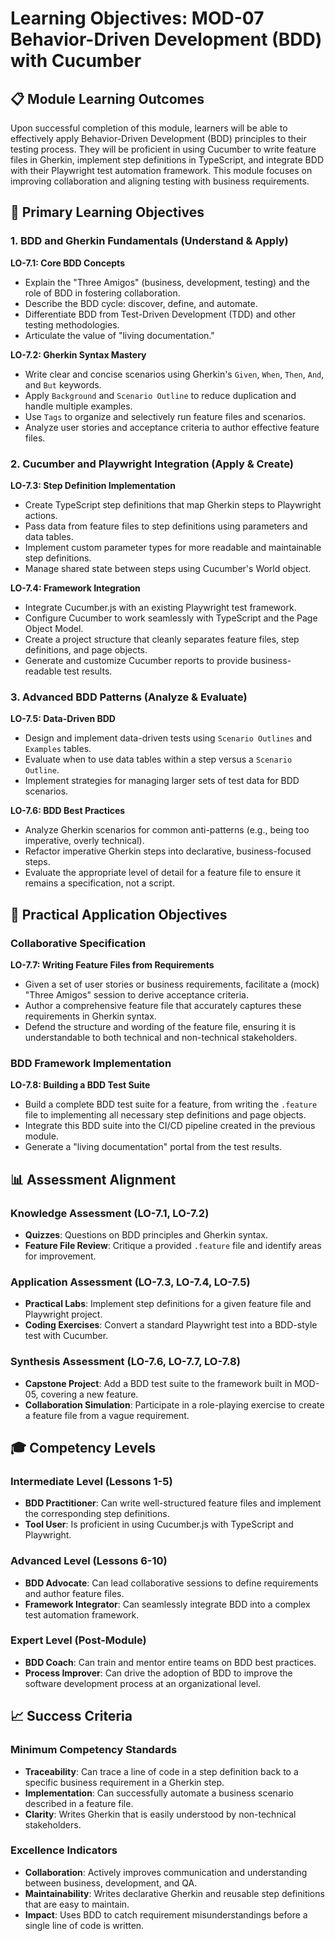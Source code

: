 # Learning Objectives: MOD-07 Behavior-Driven Development (BDD) with Cucumber

## 📋 Module Learning Outcomes

Upon successful completion of this module, learners will be able to effectively apply Behavior-Driven Development (BDD) principles to their testing process. They will be proficient in using Cucumber to write feature files in Gherkin, implement step definitions in TypeScript, and integrate BDD with their Playwright test automation framework. This module focuses on improving collaboration and aligning testing with business requirements.

## 🎯 Primary Learning Objectives

### 1. BDD and Gherkin Fundamentals (Understand & Apply)

**LO-7.1: Core BDD Concepts**
- Explain the "Three Amigos" (business, development, testing) and the role of BDD in fostering collaboration.
- Describe the BDD cycle: discover, define, and automate.
- Differentiate BDD from Test-Driven Development (TDD) and other testing methodologies.
- Articulate the value of "living documentation."

**LO-7.2: Gherkin Syntax Mastery**
- Write clear and concise scenarios using Gherkin's `Given`, `When`, `Then`, `And`, and `But` keywords.
- Apply `Background` and `Scenario Outline` to reduce duplication and handle multiple examples.
- Use `Tags` to organize and selectively run feature files and scenarios.
- Analyze user stories and acceptance criteria to author effective feature files.

### 2. Cucumber and Playwright Integration (Apply & Create)

**LO-7.3: Step Definition Implementation**
- Create TypeScript step definitions that map Gherkin steps to Playwright actions.
- Pass data from feature files to step definitions using parameters and data tables.
- Implement custom parameter types for more readable and maintainable step definitions.
- Manage shared state between steps using Cucumber's World object.

**LO-7.4: Framework Integration**
- Integrate Cucumber.js with an existing Playwright test framework.
- Configure Cucumber to work seamlessly with TypeScript and the Page Object Model.
- Create a project structure that cleanly separates feature files, step definitions, and page objects.
- Generate and customize Cucumber reports to provide business-readable test results.

### 3. Advanced BDD Patterns (Analyze & Evaluate)

**LO-7.5: Data-Driven BDD**
- Design and implement data-driven tests using `Scenario Outlines` and `Examples` tables.
- Evaluate when to use data tables within a step versus a `Scenario Outline`.
- Implement strategies for managing larger sets of test data for BDD scenarios.

**LO-7.6: BDD Best Practices**
- Analyze Gherkin scenarios for common anti-patterns (e.g., being too imperative, overly technical).
- Refactor imperative Gherkin steps into declarative, business-focused steps.
- Evaluate the appropriate level of detail for a feature file to ensure it remains a specification, not a script.

## 🔧 Practical Application Objectives

### Collaborative Specification
**LO-7.7: Writing Feature Files from Requirements**
- Given a set of user stories or business requirements, facilitate a (mock) "Three Amigos" session to derive acceptance criteria.
- Author a comprehensive feature file that accurately captures these requirements in Gherkin syntax.
- Defend the structure and wording of the feature file, ensuring it is understandable to both technical and non-technical stakeholders.

### BDD Framework Implementation
**LO-7.8: Building a BDD Test Suite**
- Build a complete BDD test suite for a feature, from writing the `.feature` file to implementing all necessary step definitions and page objects.
- Integrate this BDD suite into the CI/CD pipeline created in the previous module.
- Generate a "living documentation" portal from the test results.

## 📊 Assessment Alignment

### Knowledge Assessment (LO-7.1, LO-7.2)
- **Quizzes**: Questions on BDD principles and Gherkin syntax.
- **Feature File Review**: Critique a provided `.feature` file and identify areas for improvement.

### Application Assessment (LO-7.3, LO-7.4, LO-7.5)
- **Practical Labs**: Implement step definitions for a given feature file and Playwright project.
- **Coding Exercises**: Convert a standard Playwright test into a BDD-style test with Cucumber.

### Synthesis Assessment (LO-7.6, LO-7.7, LO-7.8)
- **Capstone Project**: Add a BDD test suite to the framework built in MOD-05, covering a new feature.
- **Collaboration Simulation**: Participate in a role-playing exercise to create a feature file from a vague requirement.

## 🎓 Competency Levels

### Intermediate Level (Lessons 1-5)
- **BDD Practitioner**: Can write well-structured feature files and implement the corresponding step definitions.
- **Tool User**: Is proficient in using Cucumber.js with TypeScript and Playwright.

### Advanced Level (Lessons 6-10)
- **BDD Advocate**: Can lead collaborative sessions to define requirements and author feature files.
- **Framework Integrator**: Can seamlessly integrate BDD into a complex test automation framework.

### Expert Level (Post-Module)
- **BDD Coach**: Can train and mentor entire teams on BDD best practices.
- **Process Improver**: Can drive the adoption of BDD to improve the software development process at an organizational level.

## 📈 Success Criteria

### Minimum Competency Standards
- **Traceability**: Can trace a line of code in a step definition back to a specific business requirement in a Gherkin step.
- **Implementation**: Can successfully automate a business scenario described in a feature file.
- **Clarity**: Writes Gherkin that is easily understood by non-technical stakeholders.

### Excellence Indicators
- **Collaboration**: Actively improves communication and understanding between business, development, and QA.
- **Maintainability**: Writes declarative Gherkin and reusable step definitions that are easy to maintain.
- **Impact**: Uses BDD to catch requirement misunderstandings before a single line of code is written.